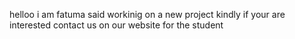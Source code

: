 helloo i am  fatuma said  workinig on a new project kindly if your are interested contact us on our website for the student 